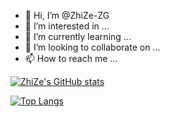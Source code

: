 - 👋 Hi, I’m @ZhiZe-ZG
- 👀 I’m interested in ...
- 🌱 I’m currently learning ...
- 💞️ I’m looking to collaborate on ...
- 📫 How to reach me ...

[![ZhiZe's GitHub stats](https://github-readme-stats.vercel.app/api?username=zhize-zg&show=reviews,discussions_started,discussions_answered,prs_merged,prs_merged_percentage)](https://github.com/anuraghazra/github-readme-stats)

[![Top Langs](https://github-readme-stats.vercel.app/api/top-langs/?username=zhize-zg&layout=compactcard_width=500&langs_count=10)](https://github.com/anuraghazra/github-readme-stats)

<!---
ZhiZe-ZG/ZhiZe-ZG is a ✨ special ✨ repository because its `README.md` (this file) appears on your GitHub profile.
You can click the Preview link to take a look at your changes.
--->
